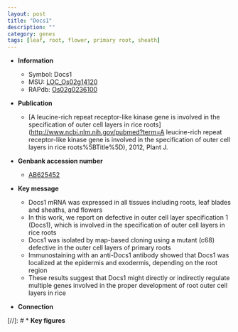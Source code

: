 ```yaml
---
layout: post
title: "Docs1"
description: ""
category: genes
tags: [leaf, root, flower, primary root, sheath]
---
```


* **Information**  
    + Symbol: Docs1  
    + MSU: [LOC_Os02g14120](http://rice.plantbiology.msu.edu/cgi-bin/ORF_infopage.cgi?orf=LOC_Os02g14120)  
    + RAPdb: [Os02g0236100](http://rapdb.dna.affrc.go.jp/viewer/gbrowse_details/irgsp1?name=Os02g0236100)  

* **Publication**  
    + [A leucine-rich repeat receptor-like kinase gene is involved in the specification of outer cell layers in rice roots](http://www.ncbi.nlm.nih.gov/pubmed?term=A leucine-rich repeat receptor-like kinase gene is involved in the specification of outer cell layers in rice roots%5BTitle%5D), 2012, Plant J.

* **Genbank accession number**  
    + [AB625452](http://www.ncbi.nlm.nih.gov/nuccore/AB625452)

* **Key message**  
    + Docs1 mRNA was expressed in all tissues including roots, leaf blades and sheaths, and flowers
    + In this work, we report on defective in outer cell layer specification 1 (Docs1), which is involved in the specification of outer cell layers in rice roots
    + Docs1 was isolated by map-based cloning using a mutant (c68) defective in the outer cell layers of primary roots
    + Immunostaining with an anti-Docs1 antibody showed that Docs1 was localized at the epidermis and exodermis, depending on the root region
    + These results suggest that Docs1 might directly or indirectly regulate multiple genes involved in the proper development of root outer cell layers in rice

* **Connection**  

[//]: # * **Key figures**  


